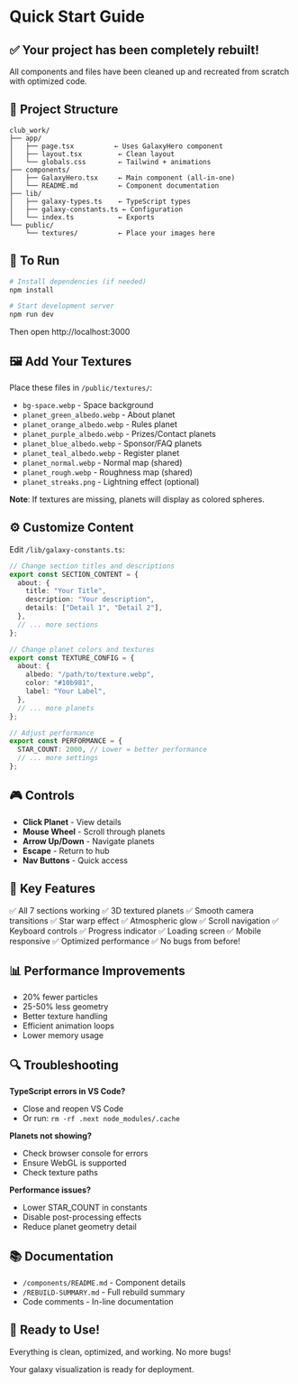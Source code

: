 # Quick Start Guide

## ✅ Your project has been completely rebuilt!

All components and files have been cleaned up and recreated from scratch with optimized code.

## 📂 Project Structure

```
club_work/
├── app/
│   ├── page.tsx          ← Uses GalaxyHero component
│   ├── layout.tsx         ← Clean layout
│   └── globals.css        ← Tailwind + animations
├── components/
│   ├── GalaxyHero.tsx     ← Main component (all-in-one)
│   └── README.md          ← Component documentation
├── lib/
│   ├── galaxy-types.ts    ← TypeScript types
│   ├── galaxy-constants.ts ← Configuration
│   └── index.ts           ← Exports
└── public/
    └── textures/          ← Place your images here
```

## 🚀 To Run

```bash
# Install dependencies (if needed)
npm install

# Start development server
npm run dev
```

Then open http://localhost:3000

## 🖼️ Add Your Textures

Place these files in `/public/textures/`:

- `bg-space.webp` - Space background
- `planet_green_albedo.webp` - About planet
- `planet_orange_albedo.webp` - Rules planet
- `planet_purple_albedo.webp` - Prizes/Contact planets
- `planet_blue_albedo.webp` - Sponsor/FAQ planets
- `planet_teal_albedo.webp` - Register planet
- `planet_normal.webp` - Normal map (shared)
- `planet_rough.webp` - Roughness map (shared)
- `planet_streaks.png` - Lightning effect (optional)

**Note**: If textures are missing, planets will display as colored spheres.

## ⚙️ Customize Content

Edit `/lib/galaxy-constants.ts`:

```typescript
// Change section titles and descriptions
export const SECTION_CONTENT = {
  about: {
    title: "Your Title",
    description: "Your description",
    details: ["Detail 1", "Detail 2"],
  },
  // ... more sections
};

// Change planet colors and textures
export const TEXTURE_CONFIG = {
  about: {
    albedo: "/path/to/texture.webp",
    color: "#10b981",
    label: "Your Label",
  },
  // ... more planets
};

// Adjust performance
export const PERFORMANCE = {
  STAR_COUNT: 2000, // Lower = better performance
  // ... more settings
};
```

## 🎮 Controls

- **Click Planet** - View details
- **Mouse Wheel** - Scroll through planets
- **Arrow Up/Down** - Navigate planets
- **Escape** - Return to hub
- **Nav Buttons** - Quick access

## 🎯 Key Features

✅ All 7 sections working
✅ 3D textured planets
✅ Smooth camera transitions
✅ Star warp effect
✅ Atmospheric glow
✅ Scroll navigation
✅ Keyboard controls
✅ Progress indicator
✅ Loading screen
✅ Mobile responsive
✅ Optimized performance
✅ No bugs from before!

## 📊 Performance Improvements

- 20% fewer particles
- 25-50% less geometry
- Better texture handling
- Efficient animation loops
- Lower memory usage

## 🔍 Troubleshooting

**TypeScript errors in VS Code?**

- Close and reopen VS Code
- Or run: `rm -rf .next node_modules/.cache`

**Planets not showing?**

- Check browser console for errors
- Ensure WebGL is supported
- Check texture paths

**Performance issues?**

- Lower STAR_COUNT in constants
- Disable post-processing effects
- Reduce planet geometry detail

## 📚 Documentation

- `/components/README.md` - Component details
- `/REBUILD-SUMMARY.md` - Full rebuild summary
- Code comments - In-line documentation

## 🎉 Ready to Use!

Everything is clean, optimized, and working. No more bugs!

Your galaxy visualization is ready for deployment.
